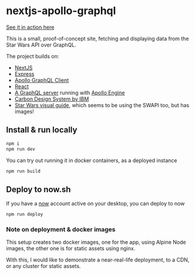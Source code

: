 # nextjs-apollo-graphql

[See it in action here](http://bit.ly/starwars-graphql-nextjs)

This is a small, proof-of-concept site, fetching and displaying data from the Star Wars API over GraphQL.

The project builds on:
- [NextJS](https://nextjs.org/)
- [Express](https://expressjs.com/)
- [Apollo GraphQL Client](https://www.apollographql.com/docs/react/)
- [React](https://reactjs.org/)
- [A GraphQL server](https://github.com/necccc/starwars-graphql) running with [Apollo Engine](https://www.apollographql.com/engine)
- [Carbon Design System by IBM](http://www.carbondesignsystem.com/)
- [Star Wars visual guide](https://starwars-visualguide.com/), which seems to be using the SWAPI too, but has images!






## Install & run locally

```bash
npm i
npm run dev
```

You can try out running it in docker containers, as a deployed instance

```bash
npm run build
```


## Deploy to now.sh
If you have a [now](https://zeit.co/now/) account active on your desktop, you can deploy to now

```bash
npm run deploy
```

### Note on deployment & docker images
This setup creates two docker images, one for the app, using Alpine Node images, the other one is for static assets using nginx.

With this, I would like to demonstrate a near-real-life deployment, to a CDN, or any cluster for static assets.

